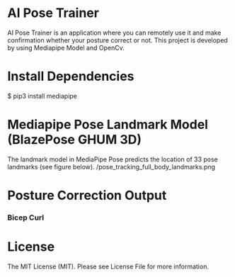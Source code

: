 # AI Pose Trainer
AI Pose Trainer is an application where you can remotely use it and make confirmation whether your posture correct or not. This project is developed by using Mediapipe Model and OpenCv.

# Install Dependencies
$ pip3 install mediapipe

# Mediapipe Pose Landmark Model (BlazePose GHUM 3D)
The landmark model in MediaPipe Pose predicts the location of 33 pose landmarks (see figure below).
/pose_tracking_full_body_landmarks.png

# Posture Correction Output
### Bicep Curl

# License
The MIT License (MIT). Please see License File for more information.

